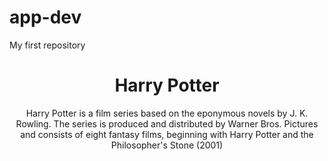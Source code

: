 # app-dev
My first repository
<html>
	<head>
		<title>Harry Potter</title>
	</head>
	<body>
		<style>
			body{
				background-image:url(asd.gif);
				background-repeat:no-repeat;
				background-size:cover;
			}
		</style>
		<center><h1> Harry Potter </h1><center>
  		<center><p> Harry Potter is a film series based on the eponymous novels by J. K. Rowling. The series is produced and distributed by Warner Bros. Pictures and consists of eight fantasy films, beginning with Harry Potter and the Philosopher's Stone (2001) </p><center>
	</body>

</html>
